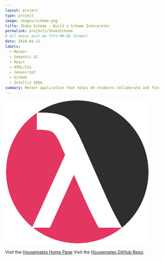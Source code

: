 ```yaml
---
layout: project
type: project
image: images/scheme.png
title: Shaka Scheme - Build a Scheme Interpreter
permalink: projects/ShakaScheme
# All dates must be YYYY-MM-DD format!
date: 2018-04-12
labels:
  - Meteor
  - Semantic UI
  - React
  - HTML/CSS
  - Javascript
  - GitHub
  - IntelliJ IDEA
summary: Meteor application that helps UH students collaborate and find off-campus housing.
---
```


<div class="ui small rounded images">
  <img class="ui image" src="../images/scheme.png">
</div>

Visit the [Housemates Home Page](https://housemates.github.io/)
Visit the [Housemates GitHub Repo](https://github.com/housemates/housemates).

